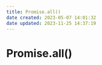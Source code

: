 ```yaml
---
title: Promise.all()
date created: 2023-05-07 14:01:32
date updated: 2023-11-25 14:37:19
---
```


# Promise.all()
